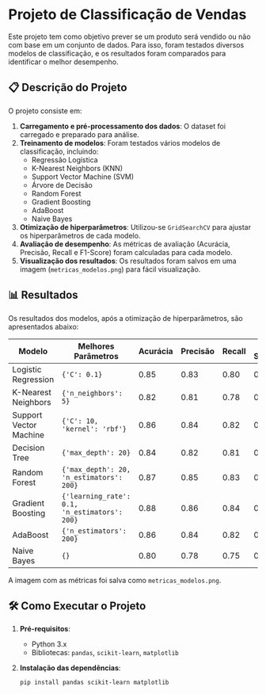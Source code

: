 # Projeto de Classificação de Vendas

Este projeto tem como objetivo prever se um produto será vendido ou não com base em um conjunto de dados. Para isso, foram testados diversos modelos de classificação, e os resultados foram comparados para identificar o melhor desempenho.

## 📋 Descrição do Projeto

O projeto consiste em:
1. **Carregamento e pré-processamento dos dados**: O dataset foi carregado e preparado para análise.
2. **Treinamento de modelos**: Foram testados vários modelos de classificação, incluindo:
   - Regressão Logística
   - K-Nearest Neighbors (KNN)
   - Support Vector Machine (SVM)
   - Árvore de Decisão
   - Random Forest
   - Gradient Boosting
   - AdaBoost
   - Naive Bayes
3. **Otimização de hiperparâmetros**: Utilizou-se `GridSearchCV` para ajustar os hiperparâmetros de cada modelo.
4. **Avaliação de desempenho**: As métricas de avaliação (Acurácia, Precisão, Recall e F1-Score) foram calculadas para cada modelo.
5. **Visualização dos resultados**: Os resultados foram salvos em uma imagem (`metricas_modelos.png`) para fácil visualização.

## 📊 Resultados

Os resultados dos modelos, após a otimização de hiperparâmetros, são apresentados abaixo:

| Modelo                  | Melhores Parâmetros                     | Acurácia | Precisão | Recall | F1-Score |
|-------------------------|-----------------------------------------|----------|----------|--------|----------|
| Logistic Regression     | `{'C': 0.1}`                           | 0.85     | 0.83     | 0.80   | 0.81     |
| K-Nearest Neighbors     | `{'n_neighbors': 5}`                   | 0.82     | 0.81     | 0.78   | 0.79     |
| Support Vector Machine  | `{'C': 10, 'kernel': 'rbf'}`           | 0.86     | 0.84     | 0.82   | 0.83     |
| Decision Tree           | `{'max_depth': 20}`                    | 0.84     | 0.82     | 0.81   | 0.81     |
| Random Forest           | `{'max_depth': 20, 'n_estimators': 200}`| 0.87     | 0.85     | 0.83   | 0.84     |
| Gradient Boosting       | `{'learning_rate': 0.1, 'n_estimators': 200}`| 0.88 | 0.86     | 0.84   | 0.85     |
| AdaBoost                | `{'n_estimators': 200}`                 | 0.86     | 0.84     | 0.82   | 0.83     |
| Naive Bayes             | `{}`                                    | 0.80     | 0.78     | 0.75   | 0.76     |

A imagem com as métricas foi salva como `metricas_modelos.png`.

## 🛠️ Como Executar o Projeto

1. **Pré-requisitos**:
   - Python 3.x
   - Bibliotecas: `pandas`, `scikit-learn`, `matplotlib`

2. **Instalação das dependências**:
   ```bash
   pip install pandas scikit-learn matplotlib